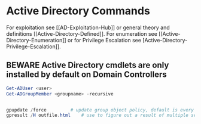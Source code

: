 # Active Directory Commands
For exploitation see [[AD-Exploitation-Hub]] or general theory and definitions [[Active-Directory-Defined]]. For enumeration see [[Active-Directory-Enumeration]] or for Privilege Escalation see [Active-Directory-Privilege-Escalation]].

## BEWARE Active Directory cmdlets are only installed by default on Domain Controllers
```powershell
Get-ADUser <user>
Get-ADGroupMember <groupname> -recursive


gpupdate /force 		# update group object policy, default is every 90mins!
gpresult /H outfile.html 	# use to figure out a result of multiple settings collision possibilities
```
